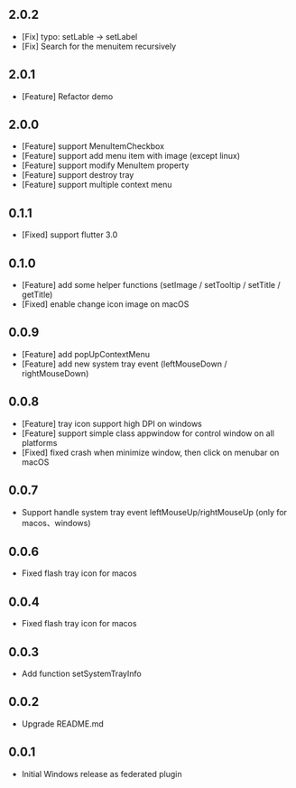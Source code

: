 ## 2.0.2

* [Fix] typo: setLable -> setLabel
* [Fix] Search for the menuitem recursively
## 2.0.1

* [Feature] Refactor demo

## 2.0.0

* [Feature] support MenuItemCheckbox
* [Feature] support add menu item with image (except linux)
* [Feature] support modify MenuItem property
* [Feature] support destroy tray
* [Feature] support multiple context menu

## 0.1.1

* [Fixed] support flutter 3.0

## 0.1.0

* [Feature] add some helper functions (setImage / setTooltip / setTitle / getTitle)
* [Fixed] enable change icon image on macOS

## 0.0.9

* [Feature] add popUpContextMenu
* [Feature] add new system tray event (leftMouseDown / rightMouseDown)
  
## 0.0.8

* [Feature] tray icon support high DPI on windows
* [Feature] support simple class appwindow for control window on all platforms
* [Fixed] fixed crash when minimize window, then click on menubar on macOS

## 0.0.7

* Support handle system tray event leftMouseUp/rightMouseUp (only for macos、windows)

## 0.0.6

* Fixed flash tray icon for macos

## 0.0.4

* Fixed flash tray icon for macos

## 0.0.3

* Add function setSystemTrayInfo

## 0.0.2

* Upgrade README.md

## 0.0.1

* Initial Windows release as federated plugin
